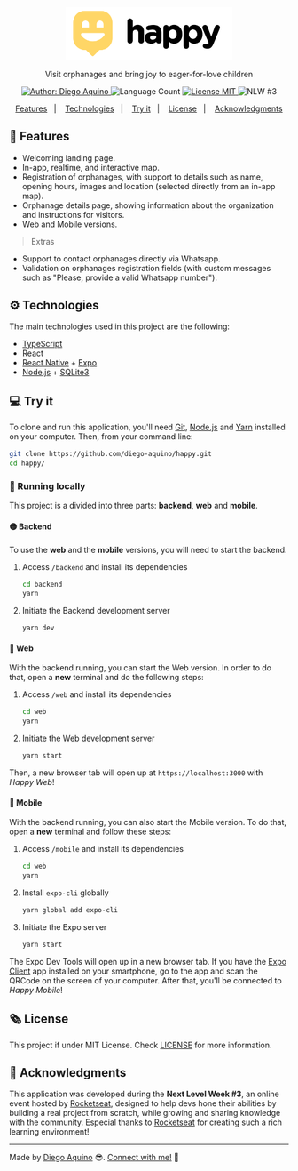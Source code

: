 <p align="center">
  <img src="./.github/logo.svg" alt="Happy" width="300">
</p>
<p align="center">
  Visit orphanages and bring joy to eager-for-love children
</p>

<p align="center">
    <a href="https://github.com/diego-aquino">
        <img alt="Author: Diego Aquino" src="https://img.shields.io/badge/author-Diego%20Aquino-FFD666">
    </a>
    <img alt="Language Count" src="https://img.shields.io/github/languages/count/diego-aquino/proffy.svg?color=FFD666">
    <a href="./LICENSE">
        <img alt="License MIT" src="https://img.shields.io/badge/license-MIT-FFD666">
    </a>
    <img alt="NLW #3" src="https://img.shields.io/badge/-NLW%20%233-FFD666">
</p>

<p align="center">
    <a href="#rocket-features">Features</a>&nbsp;&nbsp;&nbsp;|&nbsp;&nbsp;&nbsp;
    <a href="#gear-technologies">Technologies</a>&nbsp;&nbsp;&nbsp;|&nbsp;&nbsp;&nbsp;
    <a href="#computer-try-it">Try it</a>&nbsp;&nbsp;&nbsp;|&nbsp;&nbsp;&nbsp;
    <a href="#newspaper_roll-license">License</a>&nbsp;&nbsp;&nbsp;|&nbsp;&nbsp;&nbsp;
    <a href="#handshake-acknowledgments">Acknowledgments</a>
</p>

<!-- <img alt="Demonstration Gif" src=".github/demo.gif"> -->

## :rocket: Features

- Welcoming landing page.
- In-app, realtime, and interactive map.
- Registration of orphanages, with support to details such as name, opening hours, images and location (selected directly from an in-app map).
- Orphanage details page, showing information about the organization and instructions for visitors.
- Web and Mobile versions.

> Extras
  - Support to contact orphanages directly via Whatsapp.
  - Validation on orphanages registration fields (with custom messages such as "Please, provide a valid Whatsapp number").

## :gear: Technologies

The main technologies used in this project are the following:

- [TypeScript](https://www.typescriptlang.org/)
- [React](https://reactjs.org/)
- [React Native](https://reactnative.dev/) + [Expo](https://expo.io/)
- [Node.js](https://nodejs.org/en/) + [SQLite3](https://www.npmjs.com/package/sqlite3)

## :computer: Try it

To clone and run this application, you'll need [Git](https://git-scm.com/), [Node.js](https://nodejs.org/en/) and [Yarn](https://yarnpkg.com/) installed on your computer. Then, from your command line:
```bash
git clone https://github.com/diego-aquino/happy.git
cd happy/
```

### :wrench: Running locally
This project is a divided into three parts: **backend**, **web** and **mobile**.

#### :yellow_circle: Backend

To use the **web** and the **mobile** versions, you will need to start the backend.

1. Access `/backend` and install its dependencies
    ```bash
    cd backend
    yarn
    ```

2. Initiate the Backend development server
    ```bash
    yarn dev
    ```

#### :large_blue_circle: Web

With the backend running, you can start the Web version. In order to do that, open a **new** terminal and do the following steps:

1. Access `/web` and install its dependencies
    ```bash
    cd web
    yarn
    ```

2. Initiate the Web development server
    ```bash
    yarn start
    ```

Then, a new browser tab will open up at `https://localhost:3000` with *Happy Web*!

#### :red_circle: Mobile

With the backend running, you can also start the Mobile version. To do that, open a **new** terminal and follow these steps:

1. Access `/mobile` and install its dependencies
    ```bash
    cd web
    yarn
    ```
2. Install `expo-cli` globally
    ```bash
    yarn global add expo-cli
    ```

3. Initiate the Expo server
    ```bash
    yarn start
    ```
The Expo Dev Tools will open up in a new browser tab. If you have the [Expo Client](https://expo.io/tools#client) app installed on your smartphone, go to the app and scan the QRCode on the screen of your computer. After that, you'll be connected to *Happy Mobile*!

## :newspaper_roll: License

This project if under MIT License. Check [LICENSE](./LICENSE) for more information.

## :handshake: Acknowledgments

This application was developed during the **Next Level Week #3**, an online event hosted by [Rocketseat](https://rocketseat.com.br/), designed to help devs hone their abilities by building a real project from scratch, while growing and sharing knowledge with the community.
Especial thanks to [Rocketseat](https://rocketseat.com.br/) for creating such a rich learning environment!

---

Made by [Diego Aquino](https://github.com/diego-aquino/) :sunglasses:. [Connect with me!](https://www.linkedin.com/in/diego-aquino) :wave:
